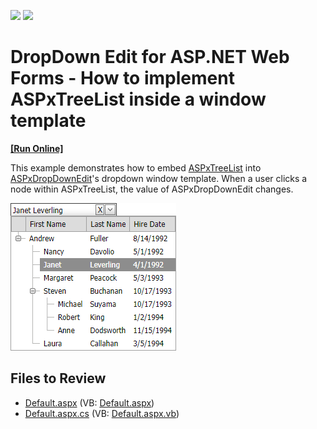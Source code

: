 <!-- default badges list -->
[![](https://img.shields.io/badge/Open_in_DevExpress_Support_Center-FF7200?style=flat-square&logo=DevExpress&logoColor=white)](https://supportcenter.devexpress.com/ticket/details/E2854)
[![](https://img.shields.io/badge/📖_How_to_use_DevExpress_Examples-e9f6fc?style=flat-square)](https://docs.devexpress.com/GeneralInformation/403183)
<!-- default badges end -->

# DropDown Edit for ASP.NET Web Forms - How to implement ASPxTreeList inside a window template
<!-- run online -->
**[[Run Online]](https://codecentral.devexpress.com/e2854/)**
<!-- run online end -->

This example demonstrates how to embed [ASPxTreeList](https://docs.devexpress.com/AspNet/DevExpress.Web.ASPxTreeList.ASPxTreeList) into [ASPxDropDownEdit](https://docs.devexpress.com/AspNet/DevExpress.Web.ASPxDropDownEdit)'s dropdown window template. When a user clicks a node within ASPxTreeList, the value of ASPxDropDownEdit changes.

![](treelist-in-dropdpwnedit-window-template.png)

## Files to Review

* [Default.aspx](./CS/WebSite/Default.aspx) (VB: [Default.aspx](./VB/WebSite/Default.aspx))
* [Default.aspx.cs](./CS/WebSite/Default.aspx.cs) (VB: [Default.aspx.vb](./VB/WebSite/Default.aspx.vb))
